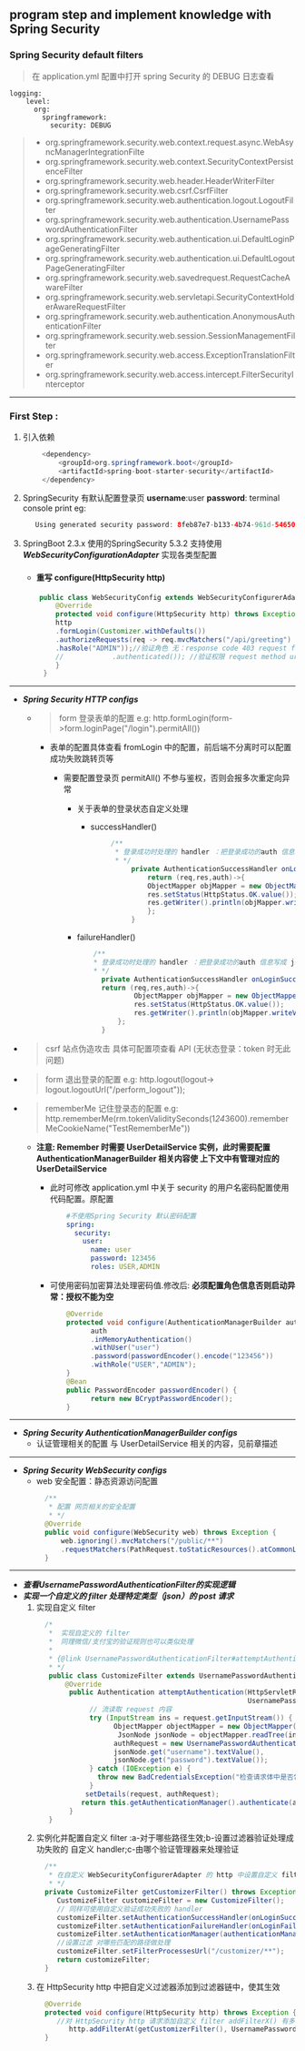 ## program step and implement knowledge  with Spring Security

### Spring Security default filters
> 在 application.yml 配置中打开 spring Security 的 DEBUG 日志查看
>
    logging:
        level:
          org:
            springframework:
              security: DEBUG

> - org.springframework.security.web.context.request.async.WebAsyncManagerIntegrationFilte
> - org.springframework.security.web.context.SecurityContextPersistenceFilter
> - org.springframework.security.web.header.HeaderWriterFilter
> - org.springframework.security.web.csrf.CsrfFilter
> - org.springframework.security.web.authentication.logout.LogoutFilter
> - org.springframework.security.web.authentication.UsernamePasswordAuthenticationFilter
> - org.springframework.security.web.authentication.ui.DefaultLoginPageGeneratingFilter
> - org.springframework.security.web.authentication.ui.DefaultLogoutPageGeneratingFilter
> - org.springframework.security.web.savedrequest.RequestCacheAwareFilter
> - org.springframework.security.web.servletapi.SecurityContextHolderAwareRequestFilter
> - org.springframework.security.web.authentication.AnonymousAuthenticationFilter
> - org.springframework.security.web.session.SessionManagementFilter
> - org.springframework.security.web.access.ExceptionTranslationFilter
> - org.springframework.security.web.access.intercept.FilterSecurityInterceptor

***

### First Step :
1. 引入依赖
```java
        <dependency>
            <groupId>org.springframework.boot</groupId>
            <artifactId>spring-boot-starter-security</artifactId>
        </dependency>
```
2. SpringSecurity 有默认配置登录页 **username**:user **password**: terminal console print
   eg:
   ```java
      Using generated security password: 8feb87e7-b133-4b74-961d-546504431dd7
    ```
3. SpringBoot 2.3.x 使用的SpringSecurity 5.3.2 支持使用 ***WebSecurityConfigurationAdapter*** 实现各类型配置
    - #### 重写  configure(HttpSecurity http)
    ```java
        public class WebSecurityConfig extends WebSecurityConfigurerAdapter {
            @Override
            protected void configure(HttpSecurity http) throws Exception {
            http
            .formLogin(Customizer.withDefaults())
            .authorizeRequests(req -> req.mvcMatchers("/api/greeting")
            .hasRole("ADMIN"));//验证角色 无：response code 403 request forbidden
            //            .authenticated()); //验证权限 request method url
            }
         }
   ```
   
*** 
  - ***Spring Security HTTP configs***
    - > form 登录表单的配置 e.g: http.formLogin(form->form.loginPage("/login").permitAll()) 
      - 表单的配置具体查看 fromLogin 中的配置，前后端不分离时可以配置成功失败跳转页等
        - 需要配置登录页 permitAll() 不参与鉴权，否则会报多次重定向异常
      
          - 关于表单的登录状态自定义处理 
        
            - successHandler()
                ```java
                     /**
                      * 登录成功时处理的 handler ：把登录成功的auth 信息写成 json 返回
                      * */
                          private AuthenticationSuccessHandler onLoginSuccessHandler() {
                              return (req,res,auth)->{
                              ObjectMapper objMapper = new ObjectMapper();
                              res.setStatus(HttpStatus.OK.value());
                              res.getWriter().println(objMapper.writeValueAsString(auth));
                              };
                          }
                ```
          - failureHandler()
            ```java
                /**
                * 登录成功时处理的 handler ：把登录成功的auth 信息写成 json 返回
                * */
                  private AuthenticationSuccessHandler onLoginSuccessHandler() {
                  return (req,res,auth)->{
                          ObjectMapper objMapper = new ObjectMapper();
                          res.setStatus(HttpStatus.OK.value());
                          res.getWriter().println(objMapper.writeValueAsString(auth));
                      };
                  } 
            ```
  - > csrf 站点伪造攻击 具体可配置项查看 API (无状态登录：token 时无此问题)
  
  - > form 退出登录的配置 e.g: http.logout(logout-> logout.logoutUrl("/perform_logout"));
     
  - > rememberMe 记住登录态的配置 e.g: http.rememberMe(rm.tokenValiditySeconds(1*24*3600).rememberMeCookieName("TestRememberMe"))
    - **注意: Remember 时需要 UserDetailService 实例，此时需要配置  AuthenticationManagerBuilder 相关内容使 上下文中有管理对应的 UserDetailService**
  
      - 此时可修改 application.yml 中关于 security 的用户名密码配置使用代码配置。原配置
          ```yaml
              #不使用Spring Security 默认密码配置
              spring:
                security:
                  user:
                    name: user
                    password: 123456
                    roles: USER,ADMIN
          ```
      - 可使用密码加密算法处理密码值.修改后:
          **必须配置角色信息否则启动异常：授权不能为空**
        ```java
            @Override
            protected void configure(AuthenticationManagerBuilder auth) throws Exception {
                  auth
                  .inMemoryAuthentication()
                  .withUser("user")
                  .password(passwordEncoder().encode("123456"))
                  .withRole("USER","ADMIN");
            }
            @Bean
            public PasswordEncoder passwordEncoder() {
                  return new BCryptPasswordEncoder();
            }
        ```
*** 
  - ***Spring Security AuthenticationManagerBuilder configs***
    - 认证管理相关的配置 与 UserDetailService 相关的内容，见前章描述

***    
  - ***Spring Security WebSecurity configs***
    - web 安全配置：静态资源访问配置
      ```java 
        /**
         * 配置 网页相关的安全配置
         * */
        @Override
        public void configure(WebSecurity web) throws Exception {
            web.ignoring().mvcMatchers("/public/**")
            .requestMatchers(PathRequest.toStaticResources().atCommonLocations());
        }
      ```
*** 
  - ***查看UsernamePasswordAuthenticationFilter的实现逻辑***
  - ***实现一个自定义的 filter 处理特定类型（json）的 post 请求***
    1. 实现自定义 filter 
        ```java
          /*
           *  实现自定义的 filter
           *  同理微信/支付宝的验证规则也可以类似处理
           *
           * {@link UsernamePasswordAuthenticationFilter#attemptAuthentication}
           * */
           public class CustomizeFilter extends UsernamePasswordAuthenticationFilter {
               @Override
                public Authentication attemptAuthentication(HttpServletRequest request, HttpServletResponse response) throws AuthenticationException {
                                                            UsernamePasswordAuthenticationToken authRequest;
                     // 流读取 request 内容
                     try (InputStream ins = request.getInputStream()) {
                           ObjectMapper objectMapper = new ObjectMapper();
                            JsonNode jsonNode = objectMapper.readTree(ins);
                           authRequest = new UsernamePasswordAuthenticationToken(
                           jsonNode.get("username").textValue(),
                           jsonNode.get("password").textValue());
                     } catch (IOException e) {
                       throw new BadCredentialsException("检查请求体中是否包含用户登录信息.");
                     }
                    setDetails(request, authRequest);
                   return this.getAuthenticationManager().authenticate(authRequest);
                }
           }  
       ```
    2. 实例化并配置自定义 filter :a-对于哪些路径生效;b-设置过滤器验证处理成功失败的 自定义 handler;c-由哪个验证管理器来处理验证
        ```java
          /**
           * 在自定义 WebSecurityConfigurerAdapter 的 http 中设置自定义 filter
           * */
          private CustomizeFilter getCustomizerFilter() throws Exception {
             CustomizeFilter customizeFilter = new CustomizeFilter();
             // 同样可使用自定义验证成功失败的 handler
             customizeFilter.setAuthenticationSuccessHandler(onLoginSuccessHandler());
             customizeFilter.setAuthenticationFailureHandler(onLoginFailedHandler());
             customizeFilter.setAuthenticationManager(authenticationManager());
             //设置过滤 对哪些匹配的路径做处理
             customizeFilter.setFilterProcessesUrl("/customizer/**");
             return customizeFilter;
          }  
       ```
    3. 在 HttpSecurity http 中把自定义过滤器添加到过滤器链中，使其生效
        ```java
          @Override
          protected void configure(HttpSecurity http) throws Exception {
             //对 HttpSecurity http 请求添加自定义 filter addFilterX() 有多种添加方式 at/before/after
                http.addFilterAt(getCustomizerFilter(), UsernamePasswordAuthenticationFilter.class);
          }  
       ```
    
